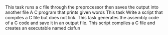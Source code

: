 This task runs a c file through the preprocessor then saves the output into another file
A C program that prints given words
This task Write a script that compiles a C file but does not link.
This task generates the assembly code of a C code and save it in an output file.
This script compiles a C file and creates an executable named cisfun
